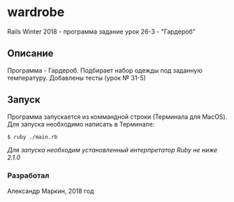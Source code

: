 # wardrobe
Rails Winter 2018 - программа задание урок 26-3 - "Гардероб"

## Описание
Программа - Гардероб. Подбирает набор одежды под заданную температуру. Добавлены тесты (урок № 31-5)

## Запуск
Программа запускается из коммандной строки (Терминала для MacOS). 
Для запуска необходимо написать в Терминале:

```bash
$ ruby ./main.rb
```
*Для запуска необходим установленный интерпретатор Ruby не ниже 2.1.0*

### Разработал
Александр Маркин, 2018 год
